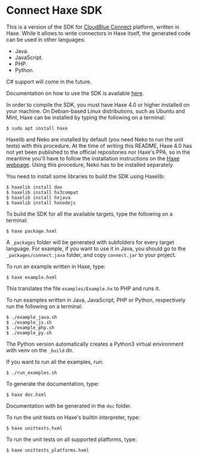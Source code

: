# Connect Haxe SDK

This is a version of the SDK for [CloudBlue Connect](https://www.cloudblue.com/connect/) platform, written in Haxe. While it allows to write connectors in Haxe itself, the generated code can be used in other languages:

* Java.
* JavaScript.
* PHP.
* Python.

C# support will come in the future.

Documentation on how to use the SDK is available [here](https://cloudblue.github.io/connect-haxe-sdk/).

In order to compile the SDK, you must have Haxe 4.0 or higher installed on your machine. On Debian-based Linux distributions, such as Ubuntu and Mint, Haxe can be installed by typing the following on a terminal:

```shell script
$ sudo apt install haxe
```

Haxelib and Neko are installed by default (you need Neko to run the unit tests) with this procedure. At the time of writing this README, Haxe 4.0 has not yet been published to the official repositories nor Haxe's PPA, so in the meantime you'll have to follow the installation instructions on the [Haxe webpage](https://haxe.org/). Using this procedure, Neko has to be installed separately.

You need to install some libraries to build the SDK using Haxelib:

```shell script
$ haxelib install dox
$ haxelib install hx3compat
$ haxelib install hxjava
$ haxelib install hxnodejs
```

To build the SDK for all the available targets, type the following on a terminal:

```shell script
$ haxe package.hxml
```

A `_packages` folder will be generated with subfolders for every target language. For example, if you want to use it in Java, you should go to the `_packages/connect.java` folder, and copy `connect.jar` to your project.

To run an example written in Haxe, type:

```shell script
$ haxe example.hxml
```

This translates the file `examples/Example.hx` to PHP and runs it.

To run examples written in Java, JavaScript, PHP or Python, respectively run the following on a terminal:

```shell script
$ ./example_java.sh
$ ./example_js.sh
$ ./example_php.sh
$ ./example_py.sh
```

The Python version automatically creates a Python3 virtual environment with venv on the `_build` dir.

If you want to run all the examples, run:

```shell script
$ ./run_examples.sh
```

To generate the documentation, type:

```shell script
$ haxe doc.hxml
```

Documentation with be generated in the `doc` folder.

To run the unit tests on Haxe's builtin interpreter, type:

```shell script
$ haxe unittests.hxml
```

To run the unit tests on all supported platforms, type:

```shell script
$ haxe unittests_platforms.hxml
```
